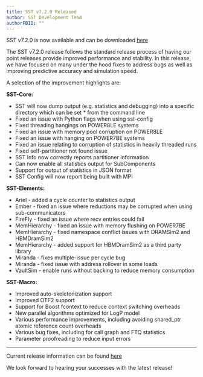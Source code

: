 ```yaml
---
title: SST v7.2.0 Released
author: SST Development Team
authorFBID: ""
---
```


SST v7.2.0 is now available and can be downloaded [here](http://sst-simulator.org/SSTPages/SSTMainDownloads)

<!--truncate-->

The SST v7.2.0 release follows the standard release process of having our point releases provide improved performance and stability. In this release, we have focused on many under the hood fixes to address bugs as well as improving predictive accuracy and simulation speed.

A selection of the improvement highlights are:

**SST-Core:**

* SST will now dump output (e.g. statistics and debugging) into a specific directory which can be set * from the command line
* Fixed an issue with Python flags when using sst-config
* Fixed threading hangings on POWER8LE systems
* Fixed an issue with memory pool corruption on POWER8LE
* Fixed an issue with hanging on POWER7BE systems
* Fixed an issue relating to corruption of statistics in heavily threaded runs
* Fixed self-partitioner not found issue
* SST Info now correctly reports partitioner information
* Can now enable all statistics output for SubComponents
* Support for output of statistics in JSON format
* SST Config will now report being built with MPI

**SST-Elements:**

* Ariel - added a cycle counter to statistics output
* Ember - fixed an issue where reductions may be corrupted when using sub-communicators
* FireFly - fixed an issue where recv entries could fail
* MemHierarchy - fixed an issue with memory flushing on POWER7BE
* MemHierarchy - fixed namespace conflict issues with DRAMSim2 and HBMDramSim2
* MemHierarchy - added support for HBMDramSim2 as a third party library
* Miranda - fixes multiple-issue per cycle bug
* Miranda - fixed issue with address rollover in some loads
* VaultSim - enable runs without backing to reduce memory consumption

**SST-Macro:**

* Improved auto-skeletonization support
* Improved OTF2 support
* Support for Boost fcontext to reduce context switching overheads
* New parallel algorithms optimized for LogP model
* Various performance improvements, including avoiding shared_ptr atomic reference count overheads
* Various bug fixes, including for call graph and FTQ statistics
* Parameter proofreading to reduce input errors

---

Current release information can be found [here](http://sst-simulator.org/SSTPages/SSTmicroReleaseV7dot1dot0/)

We look forward to hearing your successes with the latest release!

